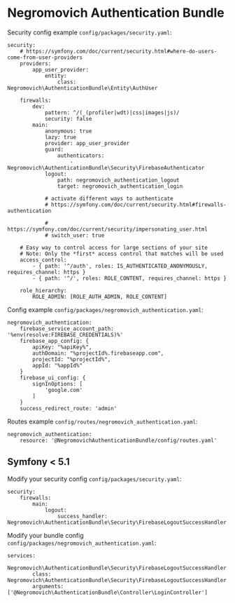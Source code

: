 # Negromovich Authentication Bundle

Security config example `config/packages/security.yaml`:

    security:
        # https://symfony.com/doc/current/security.html#where-do-users-come-from-user-providers
        providers:
            app_user_provider:
                entity:
                    class: Negromovich\AuthenticationBundle\Entity\AuthUser
    
        firewalls:
            dev:
                pattern: ^/(_(profiler|wdt)|css|images|js)/
                security: false
            main:
                anonymous: true
                lazy: true
                provider: app_user_provider
                guard:
                    authenticators:
                        - Negromovich\AuthenticationBundle\Security\FirebaseAuthenticator
                logout:
                    path: negromovich_authentication_logout
                    target: negromovich_authentication_login
    
                # activate different ways to authenticate
                # https://symfony.com/doc/current/security.html#firewalls-authentication
    
                # https://symfony.com/doc/current/security/impersonating_user.html
                # switch_user: true
    
        # Easy way to control access for large sections of your site
        # Note: Only the *first* access control that matches will be used
        access_control:
            - { path: '^/auth', roles: IS_AUTHENTICATED_ANONYMOUSLY, requires_channel: https }
            - { path: '^/', roles: ROLE_CONTENT, requires_channel: https }
    
        role_hierarchy:
            ROLE_ADMIN: [ROLE_AUTH_ADMIN, ROLE_CONTENT]

Config example `config/packages/negromovich_authentication.yaml`:

    negromovich_authentication:
        firebase_service_account_path: '%env(resolve:FIREBASE_CREDENTIALS)%'
        firebase_app_config: {
            apiKey: "%apiKey%",
            authDomain: "%projectId%.firebaseapp.com",
            projectId: "%projectId%",
            appId: "%appId%"
        }
        firebase_ui_config: {
            signInOptions: [
                'google.com'
            ]
        }
        success_redirect_route: 'admin'

Routes example `config/routes/negromovich_authentication.yaml`:

    negromovich_authentication:
        resource: '@NegromovichAuthenticationBundle/config/routes.yaml'

## Symfony < 5.1

Modify your security config `config/packages/security.yaml`:

    security:
        firewalls:
            main:
                logout:
                    success_handler: Negromovich\AuthenticationBundle\Security\FirebaseLogoutSuccessHandler

Modify your bundle config `config/packages/negromovich_authentication.yaml`:

    services:
        Negromovich\AuthenticationBundle\Security\FirebaseLogoutSuccessHandler:
            class: Negromovich\AuthenticationBundle\Security\FirebaseLogoutSuccessHandler
            arguments: ['@Negromovich\AuthenticationBundle\Controller\LoginController']
